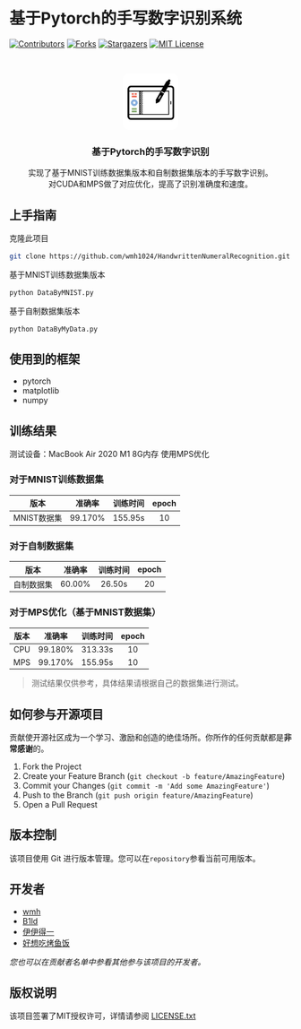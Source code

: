 # 基于Pytorch的手写数字识别系统

<!-- PROJECT SHIELDS -->
[![Contributors][contributors-shield]][contributors-url]
[![Forks][forks-shield]][forks-url]
[![Stargazers][stars-shield]][stars-url]
[![MIT License][license-shield]][license-url]
<!-- PROJECT LOGO -->
<br />

<p align="center">
  <a href="https://github.com/wmh1024/HandwrittenNumeralRecognition">
    <img src="img/icon.png" alt="Logo" width="100" height="100" style="border-radius: 10px;">
  </a>

<h3 align="center">基于Pytorch的手写数字识别</h3>
  <p align="center">
    实现了基于MNIST训练数据集版本和自制数据集版本的手写数字识别。
    <br />
    对CUDA和MPS做了对应优化，提高了识别准确度和速度。
    <br />
</p>

## 上手指南

克隆此项目

```sh
git clone https://github.com/wmh1024/HandwrittenNumeralRecognition.git
```

基于MNIST训练数据集版本

```sh
python DataByMNIST.py
```

基于自制数据集版本

```sh
python DataByMyData.py
```

## 使用到的框架

- pytorch
- matplotlib
- numpy

## 训练结果

测试设备：MacBook Air 2020 M1 8G内存 使用MPS优化

### 对于MNIST训练数据集

|    版本    |   准确率   |  训练时间   | epoch |
|:--------:|:-------:|:-------:|:-----:|
| MNIST数据集 | 99.170% | 155.95s |  10   |

### 对于自制数据集

|  版本   |  准确率   |  训练时间  | epoch |
|:-----:|:------:|:------:|:-----:|
| 自制数据集 | 60.00% | 26.50s |  20   |

### 对于MPS优化（基于MNIST数据集）

| 版本  |   准确率   |  训练时间   | epoch |
|:---:|:-------:|:-------:|:-----:|
| CPU | 99.180% | 313.33s |  10   |
| MPS | 99.170% | 155.95s |  10   |

> 测试结果仅供参考，具体结果请根据自己的数据集进行测试。

## 如何参与开源项目

贡献使开源社区成为一个学习、激励和创造的绝佳场所。你所作的任何贡献都是**非常感谢**的。

1. Fork the Project
2. Create your Feature Branch (`git checkout -b feature/AmazingFeature`)
3. Commit your Changes (`git commit -m 'Add some AmazingFeature'`)
4. Push to the Branch (`git push origin feature/AmazingFeature`)
5. Open a Pull Request

## 版本控制

该项目使用 Git 进行版本管理。您可以在`repository`参看当前可用版本。

## 开发者

- [wmh](https://github.com/wmh1024)
- [B1ld](https://github.com/z1922569567)
- [伊伊得一](https://gitee.com/yide-yi)
- [好想吃烤鱼饭](https://gitee.com/yan-mengjie1)

*您也可以在贡献者名单中参看其他参与该项目的开发者。*

## 版权说明

该项目签署了MIT授权许可，详情请参阅 [LICENSE.txt](https://github.com/wmh1024/HandwrittenNumeralRecognition/blob/main/LICENSE.txt)

<!-- links -->

[your-project-path]:wmh1024/HandwrittenNumeralRecognition

[contributors-shield]: https://img.shields.io/github/contributors/wmh1024/HandwrittenNumeralRecognition.svg?style=flat-square

[contributors-url]: https://github.com/wmh1024/HandwrittenNumeralRecognition/graphs/contributors

[forks-shield]: https://img.shields.io/github/forks/wmh1024/HandwrittenNumeralRecognition.svg?style=flat-square

[forks-url]: https://github.com/wmh1024/HandwrittenNumeralRecognition/network/members

[stars-shield]: https://img.shields.io/github/stars/wmh1024/HandwrittenNumeralRecognition.svg?style=flat-square

[stars-url]: https://github.com/wmh1024/HandwrittenNumeralRecognition/stargazers

[issues-shield]: https://img.shields.io/github/issues/wmh1024/HandwrittenNumeralRecognition.svg?style=flat-square

[issues-url]: https://img.shields.io/github/issues/wmh1024/HandwrittenNumeralRecognition.svg

[license-shield]: https://img.shields.io/github/license/wmh1024/HandwrittenNumeralRecognition.svg?style=flat-square

[license-url]: https://github.com/wmh1024/HandwrittenNumeralRecognition/blob/main/LICENSE.txt

[linkedin-shield]: https://img.shields.io/badge/-LinkedIn-black.svg?style=flat-square&logo=linkedin&colorB=555

[linkedin-url]: https://linkedin.com/in/shaojintian